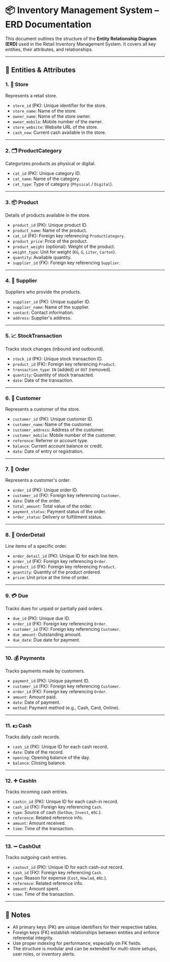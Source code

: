 # 📦 Inventory Management System – ERD Documentation

This document outlines the structure of the **Entity Relationship Diagram (ERD)** used in the Retail Inventory Management System. It covers all key entities, their attributes, and relationships.

---

## 📁 Entities & Attributes

### 1. 🏬 Store
Represents a retail store.
- `store_id` (PK): Unique identifier for the store.
- `store_name`: Name of the store.
- `owner_name`: Name of the store owner.
- `owner_mobile`: Mobile number of the owner.
- `store_website`: Website URL of the store.
- `cash_now`: Current cash available in the store.

---

### 2. 🗂️ ProductCategory
Categorizes products as physical or digital.
- `cat_id` (PK): Unique category ID.
- `cat_name`: Name of the category.
- `cat_type`: Type of category (`Physical` / `Digital`).

---

### 3. 📦 Product
Details of products available in the store.
- `product_id` (PK): Unique product ID.
- `product_name`: Name of the product.
- `cat_id` (FK): Foreign key referencing `ProductCategory`.
- `product_price`: Price of the product.
- `product_weight` (optional): Weight of the product.
- `weight_type`: Unit for weight (`KG`, `G`, `Liter`, `Carton`).
- `quantity`: Available quantity.
- `supplier_id` (FK): Foreign key referencing `Supplier`.

---

### 4. 🚚 Supplier
Suppliers who provide the products.
- `supplier_id` (PK): Unique supplier ID.
- `supplier_name`: Name of the supplier.
- `contact`: Contact information.
- `address`: Supplier's address.

---

### 5. 📈 StockTransaction
Tracks stock changes (inbound and outbound).
- `stock_id` (PK): Unique stock transaction ID.
- `product_id` (FK): Foreign key referencing `Product`.
- `transaction_type`: `IN` (added) or `OUT` (removed).
- `quantity`: Quantity of stock transacted.
- `date`: Date of the transaction.

---

### 6. 👤 Customer
Represents a customer of the store.
- `customer_id` (PK): Unique customer ID.
- `customer_name`: Name of the customer.
- `customer_address`: Address of the customer.
- `customer_mobile`: Mobile number of the customer.
- `reference`: Referrer or account type.
- `balance`: Current account balance or credit.
- `date`: Date of entry or registration.

---

### 7. 🧾 Order
Represents a customer's order.
- `order_id` (PK): Unique order ID.
- `customer_id` (FK): Foreign key referencing `Customer`.
- `date`: Date of the order.
- `total_amount`: Total value of the order.
- `payment_status`: Payment status of the order.
- `order_status`: Delivery or fulfillment status.

---

### 8. 📃 OrderDetail
Line items of a specific order.
- `order_detail_id` (PK): Unique ID for each line item.
- `order_id` (FK): Foreign key referencing `Order`.
- `product_id` (FK): Foreign key referencing `Product`.
- `quantity`: Quantity of the product ordered.
- `price`: Unit price at the time of order.

---

### 9. 💳 Due
Tracks dues for unpaid or partially paid orders.
- `due_id` (PK): Unique due ID.
- `order_id` (FK): Foreign key referencing `Order`.
- `customer_id` (FK): Foreign key referencing `Customer`.
- `due_amount`: Outstanding amount.
- `due_date`: Due date for payment.

---

### 10. 💰 Payments
Tracks payments made by customers.
- `payment_id` (PK): Unique payment ID.
- `customer_id` (FK): Foreign key referencing `Customer`.
- `order_id` (FK): Foreign key referencing `Order`.
- `amount`: Amount paid.
- `date`: Date of payment.
- `method`: Payment method (e.g., Cash, Card, Online).

---

### 11. 💵 Cash
Tracks daily cash records.
- `cash_id` (PK): Unique ID for each cash record.
- `date`: Date of the record.
- `opening`: Opening balance of the day.
- `balance`: Closing balance.

---

### 12. ➕ CashIn
Tracks incoming cash entries.
- `cashin_id` (PK): Unique ID for each cash-in record.
- `cash_id` (FK): Foreign key referencing `Cash`.
- `type`: Source of cash (`GetDue`, `Invest`, etc.).
- `reference`: Related reference info.
- `amount`: Amount received.
- `time`: Time of the transaction.

---

### 13. ➖ CashOut
Tracks outgoing cash entries.
- `cashout_id` (PK): Unique ID for each cash-out record.
- `cash_id` (FK): Foreign key referencing `Cash`.
- `type`: Reason for expense (`Cost`, `Howlad`, etc.).
- `reference`: Related reference info.
- `amount`: Amount spent.
- `time`: Time of the transaction.

---

## 📌 Notes

- All primary keys (PK) are unique identifiers for their respective tables.
- Foreign keys (FK) establish relationships between entities and enforce referential integrity.
- Use proper indexing for performance, especially on FK fields.
- The structure is modular and can be extended for multi-store setups, user roles, or inventory alerts.

